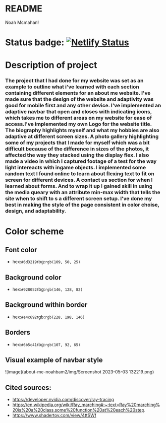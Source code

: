 # README

Noah Mcmahan!

# Status badge: [![Netlify Status](https://api.netlify.com/api/v1/badges/d59a30af-d9e2-4b18-a401-a9311ed70abf/deploy-status)](https://app.netlify.com/sites/about-me-noahbam2/deploys)

# Description of project
### The project that I had done for my website was set as an example to outline what i've learned with each section containing different elements for an about me website. I've made sure that the design of the website and adaptivity was good for mobile first and any other device. I've implemented an adaptive navbar that open and closes with indicating icons, which takes me to different areas on my website for ease of access.I've implemented my own Logo for the website title. The biography highlights myself and what my hobbies are also adaptive at different screen sizes. A photo gallery highlighting some of my projects that I made for myself which was a bit difficult because of the difference in sizes of the photos, it affected the way they stacked using the display flex. I also made a video in which I captured footage of a test for the way light intereacts with ingame objects. I implemented some random text I found online to learn about flexing text to fit on screen for different devices. A contact us section for when I learned about forms. And to wrap it up I gained skill in using the media queary with an attribute min-max width that tells the site when to shift to s a different screen setup.  I've done my best in making the style of the page consistent in color choise, design, and adaptability. 

# Color scheme 
## Font color
* hex:`#6d3219`rbg:`rgb(109, 50, 25)`
## Background color
* hex:`#928052`rbg:`rgb(146, 128, 82)`
## Background within border
* hex:`#e4c692`rgb:`rgb(228, 198, 146)`
## Borders
* hex:`#6b5c41`rbg:`rgb(107, 92, 65)`

## Visual example of navbar style
![image](about-me-noahbam2/img/Screenshot 2023-05-03 132219.png)

## Cited sources:
 * https://developer.nvidia.com/discover/ray-tracing
 * https://en.wikipedia.org/wiki/Ray_marching#:~:text=Ray%20marching%20is%20a%20class,some%20function%20at%20each%20step.
 * https://www.shadertoy.com/view/4ttSWf



